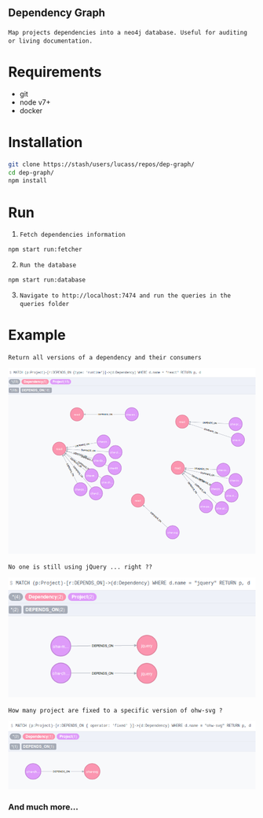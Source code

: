 ## Dependency Graph

`Map projects dependencies into a neo4j database. Useful for auditing or living documentation.`

# Requirements

* git
* node v7+
* docker

# Installation

```bash
git clone https://stash/users/lucass/repos/dep-graph/
cd dep-graph/
npm install
```

# Run

1) `Fetch dependencies information`
```bash
npm start run:fetcher
```

2) `Run the database`
```bash
npm start run:database
```

3) `Navigate to http://localhost:7474 and run the queries in the queries folder`


# Example

`Return all versions of a dependency and their consumers`

![Using Library X](./screenshots/using_library_x.png "Using Library X")

`No one is still using jQuery ... right ??`

![Using jQuery](./screenshots/using_jquery.png "Using jQuery")

`How many project are fixed to a specific version of ohw-svg ?`

![Using OHW-SVG](./screenshots/using_ohwsvg.png "Using OHW-SVG")

### And much more...
